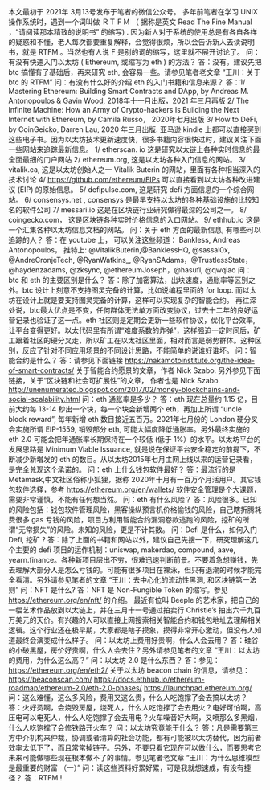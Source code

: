 本文最初于 2021年 3月13号发布于笔者的微信公众号。
多年前笔者在学习 UNIX 操作系统时，遇到一个词叫做 ＲＴＦＭ （ 据称是英文 Read The Fine Manual ，“请阅读那本精致的说明书” 的缩写) . 因为新人对于系统的使用总是有各自各样的疑惑和不懂，老人每次都要重复解释，会觉得很烦，所以会告诉新人去读说明书，就是 RTFM 。当然也有人说 F 是别的词的缩写，这里就不展开讨论了。
问：有没有快速入门以太坊 ( Ethereum, 或缩写为 eth ) 的方法？ 答：没有。建议先把 btc 搞懂有了基础后，再来研究 eth, 会容易一些。请参见笔者老文章 “王川：关于 btc 的 RTFM”
问：有没有什么好的介绍 eth 的入门书籍和信息来源？ 答：1/ Mastering Ethereum: Building Smart Contracts and DApp, by Andreas M. Antonopoulos & Gavin Wood, 2018年十一月出版，2021 年三月再版 2/ The Infinite Machine: How an Army of Crypto-hackers Is Building the Next Internet with Ethereum, by Camila Russo， 2020年七月出版 3/ How to DeFi, by CoinGeicko, Darren Lau, 2020 年三月出版.
亚马逊 kindle 上都可以直接买到这些电子书。因为以太坊技术更新速度快，很多书籍内容很快过时，建议关注下面一些网站来追踪最新信息。
1/ etherscan. io 这是研究以太链上各种实时信息的最全面最细的门户网站 2/ ethereum.org, 这是以太坊各种入门信息的网站。 3/ vitalik.ca, 这是以太坊创始人之一 Vitalik Buterin 的网站，里面有各种相当深入的技术讨论 4/ https://github.com/ethereum/EIPs 可以直接看到以太坊各种改进建议 (EIP) 的原始信息。 5/ defipulse.com, 这是研究 defi 方面信息的一个综合网站。 6/ consensys.net , consensys 是最早支持以太坊的各种基础设施的比较知名的软件公司 7/ messari.io 这是在区块链行业研究做得最深的公司之一。 8/ coingecko.com， 这是区块链各种实时价格信息的入口网站。 9/ ethhub.io 这是一个汇集各种以太坊信息文档的网站。
问：关于 eth 方面的最新信息, 有哪些可以追踪的人？ 答：在 youtube 上， 可以关注这些频道： Bankless, Andreas Antonopoulos， 推特上: @VitalikButerin,@BanklessHQ, @sassal0x, @AndreCronjeTech, @RyanWatkins_, @RyanSAdams，@TrustlessState， @haydenzadams, @zksync, @ethereumJoseph，@hasufl, @qwqiao
问：btc 和 eth 的主要区别是什么？ 答：除了加密算法，出块速度，通胀率等区别之外。btc 设计上刻意不支持图灵完备的计算，比如说编程里面的 for loop. 而以太坊在设计上就是要支持图灵完备的计算，这样可以实现复杂的智能合约。
再往深处说，btc最大优点是不变，任何群体无法单方面改变协议，过去十二年的良好运营记录也验证了这一点。eth 社区则是定期会更新一些软件协议，优化平台效率, 让平台变得更好。以太代码里有所谓“难度系数的炸弹”，这样强迫一定时间后，矿工跟着社区的硬分叉走，所以矿工在以太社区里面，相对而言是弱势群体。这种区别，反应了针对不同应用场景的不同设计思路，不能简单的说谁好谁坏。
问：智能合约是什么？ 答：请参见下面链接 https://nakamotoinstitute.org/the-idea-of-smart-contracts/ 关于智能合约愿景的文章，作者 Nick Szabo.
另外参见下面链接，关于“区块链和社会可扩展性”的文章， 作者也是 Nick Szabo. http://unenumerated.blogspot.com/2017/02/money-blockchains-and-social-scalability.html
问：eth 通胀率是多少？ 答：eth 现在总量约 1.15 亿，目前大约每 13-14 秒出一个块，每一个块会新增两个 eth，再加上所谓 “uncle block reward”, 每年新增 eth 数目接近五百万。2021年七月份的 London 硬分叉会实施所谓 EIP-1559, 销毁部分 eth, 可能大幅度降低通胀率。另外最终实施的 eth 2.0 可能会把年通胀率长期保持在一个较低 (低于 1%）的水平。以太坊平台的发展思路是 Minimum Viable Issuance, 就是说在保证平台安全稳定的前提下，不断减少新增发的 eth 的数目。从以太坊2015年七月主网上线以来的运营记录看，是完全兑现这个承诺的。
问：eth 上什么钱包软件最好？ 答：最流行的是 Metamask,中文社区俗称小狐狸，据称 2020年十月有一百万个月活用户。其它钱包软件选择，参考
https://ethereum.org/en/wallets/ 软件安全管理是个大课题，需要非常谨慎，不能有任何想当然。
问：eth 有什么风险？ 答：风险很多。已知的风险包括：钱包软件管理风险，黑客操纵预言机价格偷钱的风险，自己瞎折腾耗费很多 gas 亏钱的风险，项目方利用智能合约漏洞卷款逃跑的风险，挖矿的所谓“无常损失”的风险。未知的风险，更是不计其数。
问：Defi 是什么，如何入门 Defi, 挖矿 ? 答：除了上面的书籍和网站以外，建议自己先搜一下，研究理解这几个主要的 defi 项目的运作机制：uniswap, makerdao, compound, aave, yearn.finance。各种新项目层出不穷，很难迅速判断前景。不要着急想赚钱，先去理解大部分人是怎么亏钱的。可能有很多项目在裸泳，但只有退潮的时候才能完全看清。另外请参见笔者的文章 “王川：去中心化的流动性黑洞, 和区块链第一法则”
问：NFT 是什么? 答：NFT 是 Non-Fungible Token 的缩写。参见
https://ethereum.org/en/nft/ 的介绍。
最近有位叫 Beeple 的艺术家，把自己的一幅艺术作品放到以太链上，并在三月十一号通过拍卖行 Christie’s 拍出六千九百万美元的天价。有兴趣的人可以直接上网搜索相关智能合约和钱包地址去理解相关逻辑。这个行业还在极早期，大家都是瞎子摸象，摸得非常开心激动，但没有人知道最终会演变成什么样子。
问：以太坊上费用好贵啊，什么人会去用？ 答：硅谷的小破黑屋，房价好贵啊，什么人会去住？另外请参见笔者的文章
“王川：以太坊的费用，为什么这么高？”
问：以太坊 2.0 是什么东西？ 答：参见：https://ethereum.org/en/eth2/ 关于以太坊 beacon chain 的信息，请参见：https://beaconscan.com/ https://docs.ethhub.io/ethereum-roadmap/ethereum-2.0/eth-2.0-phases/ https://launchpad.ethereum.org/
问：这么难懂，这么多风险，费用又这么贵，什么人吃饱撑了会去搞以太坊？ 答：火好烫啊，会烧毁房屋，烧死人，什么人吃饱撑了会去用火？电好可怕啊，高压电可以电死人，什么人吃饱撑了会去用电？火车噪音好大啊，又喷那么多黑烟，什么人吃饱撑了会修铁路开火车？
问：以太坊究竟能干什么？ 答：凡是需要第三方中介机构来仲裁，协调或者清算的社会功能，都有可能被以太坊替代，因为前者效率太低下了，而且常常掉链子。另外，不要只看它现在可以做什么，而要思考它未来可能做哪些现在根本做不了的事情。参见笔者老文章 “王川：为什么思维模型是最重要的财富 （一）”
问：读这些资料好累好累，可是我就想速成，有没有捷径？ 答：RTFM !
